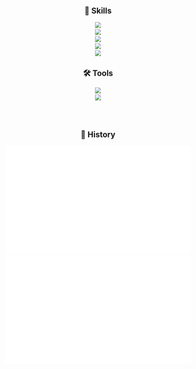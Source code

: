 <div align = "center">
<!--
  <img src="https://capsule-render.vercel.app/api?type=waving&color=gradient&height=150&section=header&text=&fontSize=70&fontAlign=50&descAlign=50&descAlignY=50&animation=fadeIn&fontColor=" />
-->
<!--   
[![Typing SVG](https://readme-typing-svg.herokuapp.com/?lines=Hi!+I'm+Young+Woo!;&center=true&vCenter=true&color=4FD3C4&font=Fredoka&size=30&width=700&height=100)](https://git.io/typing-svg) -->
  

<!-- <h1>About Me</h1> -->
  

<!-- </br></br> -->

<!-- <h2><b>📖 Study </b></h2>

<p align="center">
<!--   <img alt="SpringBoot" src ="https://img.shields.io/badge/SpringBoot-6DB33F.svg?&style=for-the-badge&logo=springboot&logoColor=white" />
</p> -->

<h2><b>📖 Skills </b></h2>
  
<p align="center">
  <!--   <img alt="HTML5" src ="https://img.shields.io/badge/HTML5-E34F26.svg?&style=for-the-badge&logo=html5&logoColor=white" />
  <img alt="CSS3" src ="https://img.shields.io/badge/CSS3-1572B6.svg?&style=for-the-badge&logo=css3&logoColor=white"/>
  <img alt="JS" src ="https://img.shields.io/badge/JAVASCRIPT-F7DF1E.svg?&style=for-the-badge&logo=javascript&logoColor=black"/>
  </br>
  <img alt="C" src ="https://img.shields.io/badge/C-A8B9CC.svg?&style=for-the-badge&logo=C&logoColor=white"/>
  <img alt="JAVA" src="https://img.shields.io/badge/JAVA-007396?style=for-the-badge&logo=java&logoColor=white">
  </br>
  <img alt="MYSQL" src ="https://img.shields.io/badge/MYSQL-4479A1.svg?&style=for-the-badge&logo=mysql&logoColor=white"/>
  <img alt="Mariadb" src ="https://img.shields.io/badge/MARIADB-003545.svg?&style=for-the-badge&logo=mariadb&logoColor=white"/>
  <img alt="MONGODB" src ="https://img.shields.io/badge/MONGODB-47A248.svg?&style=for-the-badge&logo=mongodb&logoColor=white"/>
  </br>
  <img alt="HEROKU" src ="https://img.shields.io/badge/HEROKU-430098.svg?&style=for-the-badge&logo=heroku&logoColor=white"/> -->
  <img src="https://skillicons.dev/icons?i=html,css,js,bootstrap" />
  </br>
  <img src="https://skillicons.dev/icons?i=java,c,python" />
  </br>
  <img src="https://skillicons.dev/icons?i=spring,hibernate,nodejs,androidstudio" />
  </br>
  <img src="https://skillicons.dev/icons?i=mysql,mongodb" />
  </br>
  <img src="https://skillicons.dev/icons?i=heroku" />
</p>

<h2><b>🛠 Tools <b></h2>
<p>
<!--   <img alt="NOTION" src ="https://img.shields.io/badge/NOTION-000000.svg?&style=for-the-badge&logo=notion&logoColor=white"/>
  <img alt="INTELLIJ" src ="https://img.shields.io/badge/INTELLIJ-000000.svg?&style=for-the-badge&logo=intellijidea&logoColor=white"/> -->
  <img src="https://skillicons.dev/icons?i=idea,vscode,eclipse" />
  </br>
  <img src="https://skillicons.dev/icons?i=postman,figma,github" />
  </br>
</p>
  
  
</br></br>
 
<h2><b>🧾 History <b></h2>
<div> 
    <a href ="#">
      <img style="align:center" src="https://raw.githubusercontent.com/Yu-YoungWoo/github-stats-transparent/output/generated/overview.svg">
    </a>
    <a href ="#">
      <img style="align:center" src="https://raw.githubusercontent.com/Yu-YoungWoo/github-stats-transparent/output/generated/languages.svg" >
    </a>
</div>

</br></br>

<!-- <h2><b>BaekJoon</b></h2>

<a href="https://solved.ac/profile/taeuk14">
  <img style="align:center" src="http://mazassumnida.wtf/api/v2/generate_badge?boj=taeuk14">
</a> -->


  

  <!-- ![Yu-YoungWoo GitHub stats](https://github-readme-stats.vercel.app/api?username=Yu-YoungWoo&show_icons=true&theme=ayu-mirage&count-private=true)
</br>
![Top Langs](https://github-readme-stats.vercel.app/api/top-langs/?username=Yu-YoungWoo&layout=compact&theme=ayu-mirage&langs_count=5&count-private=true)
 -->

</div>


